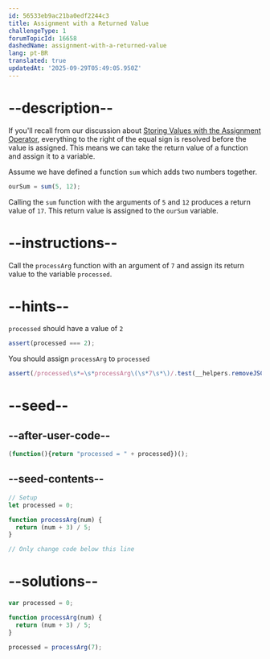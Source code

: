 ```yaml
---
id: 56533eb9ac21ba0edf2244c3
title: Assignment with a Returned Value
challengeType: 1
forumTopicId: 16658
dashedName: assignment-with-a-returned-value
lang: pt-BR
translated: true
updatedAt: '2025-09-29T05:49:05.950Z'
---
```


# --description--

If you'll recall from our discussion about <a href="/learn/javascript-algorithms-and-data-structures/basic-javascript/storing-values-with-the-assignment-operator" target="_blank" rel="noopener noreferrer nofollow">Storing Values with the Assignment Operator</a>, everything to the right of the equal sign is resolved before the value is assigned. This means we can take the return value of a function and assign it to a variable.

Assume we have defined a function `sum` which adds two numbers together.

```js
ourSum = sum(5, 12);
```

Calling the `sum` function with the arguments of `5` and `12` produces a return value of `17`. This return value is assigned to the `ourSum` variable.

# --instructions--

Call the `processArg` function with an argument of `7` and assign its return value to the variable `processed`.

# --hints--

`processed` should have a value of `2`

```js
assert(processed === 2);
```

You should assign `processArg` to `processed`

```js
assert(/processed\s*=\s*processArg\(\s*7\s*\)/.test(__helpers.removeJSComments(code)));
```

# --seed--

## --after-user-code--

```js
(function(){return "processed = " + processed})();
```

## --seed-contents--

```js
// Setup
let processed = 0;

function processArg(num) {
  return (num + 3) / 5;
}

// Only change code below this line

```

# --solutions--

```js
var processed = 0;

function processArg(num) {
  return (num + 3) / 5;
}

processed = processArg(7);
```

